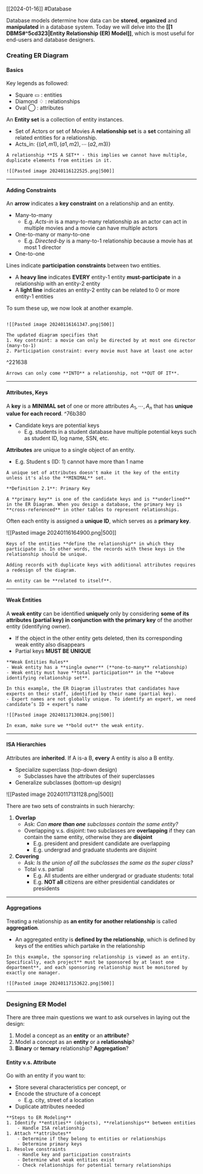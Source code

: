 [[2024-01-16]] #Database 

Database models determine how data can be **stored**, **organized** and **manipulated** in a database system. Today we will delve into the **[[1 DBMS#^5cd323|Entity Relationship (ER) Model]]**, which is most useful for end-users and database designers.

### Creating ER Diagram 
#### Basics
Key legends as followed:
- Square ▭ : entities
- Diamond ♢ : relationships
- Oval ⃝ : attributes

An **Entity set** is a collection of entity instances.
- Set of Actors or set of Movies
A **relationship set** is a **set** containing all related entities for a relationship.
- Acts_in: $\{(a1,m1), (a1,m2), \cdots\, (a2, m3)\}$

```ad-important
A relationship **IS A SET** - this implies we cannot have multiple, duplicate elements from entities in it.
```

```ad-example
![[Pasted image 20240116122525.png|500]]
```

---
#### Adding Constraints
An **arrow** indicates a **key constraint** on a relationship and an entity.
- Many-to-many
	- E.g. *Acts-in* is a many-to-many relationship as an actor can act in multiple movies and a movie can have multiple actors
- One-to-many or many-to-one
	- E.g. *Directed-by* is a many-to-1 relationship because a movie has at most 1 director
- One-to-one

Lines indicate **participation constraints** between two entities. 
- A **heavy line** indicates **EVERY** entity-1 entity **must-participate** in a relationship with an entity-2 entity 
- A **light line** indicates an entity-2 entity can be related to 0 or more entity-1 entities

To sum these up, we now look at another example.

```ad-example

![[Pasted image 20240116161347.png|500]]

The updated diagram specifies that
1. Key contraint: a movie can only be directed by at most one director (many-to-1)
2. Participation constraint: every movie must have at least one actor
```

^221638

```ad-warning
Arrows can only come **INTO** a relationship, not **OUT OF IT**.
```

---
#### Attributes, Keys
A **key** is a **MINIMAL set** of one or more attributes $A_{1}, \cdots, A_{n}$ that has **unique value for each record**. ^76b380
- Candidate keys are potential keys
	- E.g. students in a student database have multiple potential keys such as student ID, log name, SSN, etc.

**Attributes** are unique to a single object of an entity.
- E.g. Student s (ID: 1) cannot have more than 1 name

```ad-warning
A unique set of attributes doesn't make it the key of the entity unless it's also the **MINIMAL** set.
```

```ad-important
**Definition 2.1**: Primary Key

A **primary key** is one of the candidate keys and is **underlined** in the ER Diagram. When you design a database, the primary key is **cross-referenced** in other tables to represent relationships.
```

Often each entity is assigned a **unique ID**, which serves as a **primary key**. 

![[Pasted image 20240116164900.png|500]]

```ad-note
Keys of the entities **define the relationship** in which they participate in. In other words, the records with these keys in the relationship should be unique. 

Adding records with duplicate keys with additional attributes requires a redesign of the diagram. 
```

```ad-note
An entity can be **related to itself**.
```

---
#### Weak Entities 
A **weak entity** can be identified **uniquely** only by considering **some of its attributes (partial key) in conjunction with the primary key** of the another entity (identifying owner).
- If the object in the other entity gets deleted, then its corresponding weak entity also disappears
- Partial keys **MUST BE UNIQUE**

```ad-summary
**Weak Entities Rules**
- Weak entity has a **single owner** (**one-to-many** relationship)
- Weak entity must have **total participation** in the **above identifying relationship set**.
```

```ad-example
In this example, the ER Diagram illustrates that candidates have experts on their staff, identified by their name (partial key).
- Expert names are not globally unique. To identify an expert, we need candidate’s ID + expert’s name

![[Pasted image 20240117130824.png|500]]
```

```ad-warning
In exam, make sure we **bold out** the weak entity.
```

---
#### ISA Hierarchies
Attributes are **inherited**. If A is-a B, **every** A entity is also a B entity.
- Specialize superclass (top-down design)
	- Subclasses have the attributes of their superclasses
- Generalize subclasses (bottom-up design)

![[Pasted image 20240117131128.png|500]]

There are two sets of constraints in such hierarchy:
1. **Overlap**
	- Ask: *Can **more than one** subclasses contain the same entity?*
	- Overlapping v.s. disjoint: two subclasses are **overlapping** if they can contain the same entity, otherwise they are **disjoint**
		- E.g. president and president candidate are overlapping 
		- E.g. undergrad and graduate students are disjoint
1. **Covering**
	- Ask: *Is the union of all the subclasses the same as the super class?*
	- Total v.s. partial
		- E.g. All students are either undergrad or graduate students: total 
		- E.g. **NOT all** citizens are either presidential candidates or presidents

---
#### Aggregations
Treating a relationship as **an entity for another relationship** is called **aggregation**.
- An aggregated entity is **defined by the relationship**, which is defined by keys of the entities which partake in the relationship

```ad-example
In this example, the sponsoring relationship is viewed as an entity. Specifically, each project** must be sponsored by at least one department**, and each sponsoring relationship must be monitored by exactly one manager.

![[Pasted image 20240117153622.png|500]]
```

---
### Designing ER Model 
There are three main questions we want to ask ourselves in laying out the design:
1. Model a concept as an **entity** or an **attribute**?
2. Model a concept as an **entity** or a **relationship**?
3. **Binary** or **ternary** relationship? **Aggregation**?

#### Entity v.s. Attribute 
Go with an entity if you want to:
- Store several characteristics per concept, or
- Encode the structure of a concept 
	- E.g. city, street of a location
- Duplicate attributes needed

```ad-summary
**Steps to ER Modeling**
1. Identify **entities** (objects), **relationships** between entities
	- Handle ISA relationship
1. Attach **attributes**
	- Determine if they belong to entities or relationships 
	- Determine primary keys
1. Resolve constraints 
	- Handle key and participation constraints 
	- Determine what weak entities exist 
	- Check relationships for potential ternary relationships 
```

